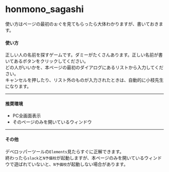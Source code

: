 # honmono_sagashi

使い方はページの最初のぉぐを見てもらったら大体わかりますが、書いておきます。

#### 使い方

正しい人の名前を探すゲームです。ダミーがたくさんあります。正しい名前が書いてあるボタンをクリックしてください。  
どの人がいいかを、本ページの最初のダイアログにあるリストから入力してください。  
キャンセルを押したり、リスト外のものが入力されたときは、自動的に小枝先生になります。
___

#### 推奨環境

- PC全画面表示
- そのページのみを開いているウィンドウ
___
#### その他

デベロッパーツールの`Elements`見たらすぐに正解できます。  
終わったら`slack`と`N予備校`が起動しますが、本ページのみを開いているウィンドウで遊ばれていないと、`N予備校`が起動しない場合があります。  
